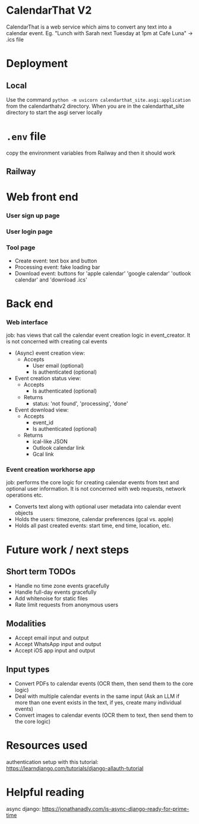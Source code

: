 # CalendarThat V2
CalendarThat is a web service which aims to convert any text into a calendar event. Eg. "Lunch with Sarah next Tuesday at 1pm at Cafe Luna" -> .ics file

# Deployment
## Local
Use the command `python -m uvicorn calendarthat_site.asgi:application` from the calendarthatv2 directory. When you are in the calendarthat_site directory to start the asgi server locally

# `.env` file
copy the environment variables from Railway and then it should work

## Railway

# Web front end
### User sign up page
### User login page
### Tool page
- Create event: text box and button
- Processing event: fake loading bar
- Download event: buttons for 'apple calendar' 'google calendar' 'outlook calendar' and 'download .ics'

# Back end
### Web interface 
job: has views that call the calendar event creation logic in event_creator. It is not concerned with creating cal events

- (Async) event creation view: 
    - Accepts
        - User email (optional)
        - Is authenticated (optional)
- Event creation status view: 
    - Accepts
        - Is authenticated (optional)
    - Returns
        - status: 'not found', 'processing', 'done'
- Event download view: 
    - Accepts
        - event_id
        - Is authenticated (optional)
    - Returns
        - ical-like JSON
        - Outlook calendar link
        - Gcal link

### Event creation workhorse app 
job: performs the core logic for creating calendar events from text and optional user information. It is not concerned with web requests, network operations etc.
- Converts text along with optional user metadata into calendar event objects
- Holds the users: timezone, calendar preferences (gcal vs. apple)
- Holds all past created events: start time, end time, location, etc.

# Future work / next steps
## Short term TODOs
- Handle no time zone events gracefully
- Handle full-day events gracefully
- Add whitenoise for static files
- Rate limit requests from anonymous users

## Modalities
- Accept email input and output
- Accept WhatsApp input and output
- Accept iOS app input and output

## Input types
- Convert PDFs to calendar events (OCR them, then send them to the core logic)
- Deal with multiple calendar events in the same input (Ask an LLM if more than one event exists in the text, if yes, create many individual events)
- Convert images to calendar events (OCR them to text, then send them to the core logic)

# Resources used
authentication setup with this tutorial: https://learndjango.com/tutorials/django-allauth-tutorial

# Helpful reading
async django: https://jonathanadly.com/is-async-django-ready-for-prime-time
